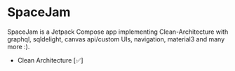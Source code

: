 # SpaceJam
SpaceJam is a Jetpack Compose app implementing Clean-Architecture with graphql, sqldelight, canvas api/custom UIs, navigation, material3 and many more :).

- Clean Architecture [:white_check_mark:]
